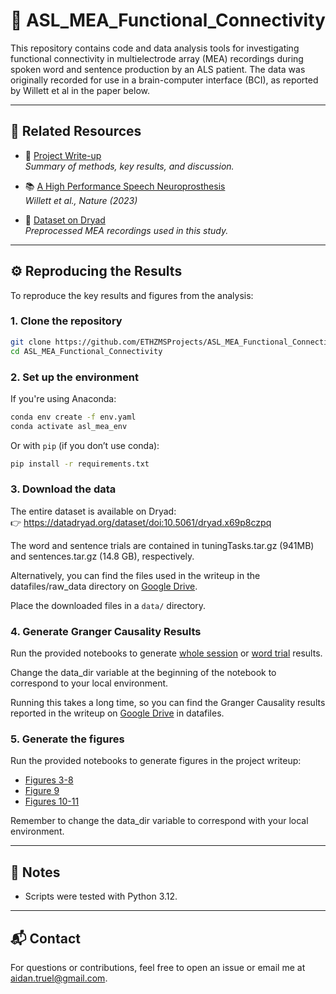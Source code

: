 # 🧠 ASL_MEA_Functional_Connectivity

This repository contains code and data analysis tools for investigating functional connectivity in multielectrode array (MEA) recordings during spoken word and sentence production by an ALS patient. The data was originally recorded for use in a brain-computer interface (BCI), as reported by Willett et al in the paper below.

---

## 📄 Related Resources

- 📝 [Project Write-up](./Broca_s_Functional_Connectivity_Writeup_040725.pdf)  
  _Summary of methods, key results, and discussion._

- 📚 [A High Performance Speech Neuroprosthesis](https://www.nature.com/articles/s41586-023-06377-x)  
  _Willett et al., Nature (2023)_

- 📂 [Dataset on Dryad](https://datadryad.org/dataset/doi:10.5061/dryad.x69p8czpq)  
  _Preprocessed MEA recordings used in this study._

---

## ⚙️ Reproducing the Results

To reproduce the key results and figures from the analysis:

### 1. Clone the repository

```bash
git clone https://github.com/ETHZMSProjects/ASL_MEA_Functional_Connectivity.git
cd ASL_MEA_Functional_Connectivity
```

### 2. Set up the environment

If you're using Anaconda:

```bash
conda env create -f env.yaml
conda activate asl_mea_env
```

Or with `pip` (if you don’t use conda):

```bash
pip install -r requirements.txt
```

### 3. Download the data

The entire dataset is available on Dryad:  
👉 https://datadryad.org/dataset/doi:10.5061/dryad.x69p8czpq

The word and sentence trials are contained in tuningTasks.tar.gz (941MB) and sentences.tar.gz (14.8 GB), respectively. 

Alternatively, you can find the files used in the writeup in the datafiles/raw_data directory on [Google Drive](https://drive.google.com/drive/folders/15R0oX1uf52J9ozRgO0Bv4D00a1oUrliX?usp=sharing).

Place the downloaded files in a `data/` directory.

### 4. Generate Granger Causality Results

Run the provided notebooks to generate [whole session](./GC_Whole_Session.ipynb) or [word trial](./GC_Word_Trials.ipynb) results. 

Change the data_dir variable at the beginning of the notebook to correspond to your local environment.

Running this takes a long time, so you can find the Granger Causality results reported in the writeup on [Google Drive](https://drive.google.com/drive/folders/15R0oX1uf52J9ozRgO0Bv4D00a1oUrliX?usp=sharing) in datafiles.

### 5. Generate the figures

Run the provided notebooks to generate figures in the project writeup:

- [Figures 3-8](./Channel_Activity_Plots.ipynb)
- [Figure 9](./GC_Word_Trials.ipynb)
- [Figures 10-11](./GC_Whole_Session.ipynb)

Remember to change the data_dir variable to correspond with your local environment.

---

## 📝 Notes

- Scripts were tested with Python 3.12.

---

## 📬 Contact

For questions or contributions, feel free to open an issue or email me at aidan.truel@gmail.com. 
